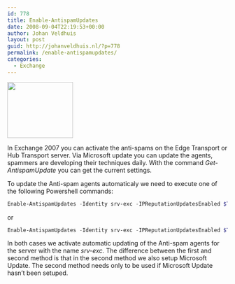 ```yaml
---
id: 778
title: Enable-AntispamUpdates
date: 2008-09-04T22:19:53+00:00
author: Johan Veldhuis
layout: post
guid: http://johanveldhuis.nl/?p=778
permalink: /enable-antispamupdates/
categories:
  - Exchange
---
```

[<img class="alignnone size-thumbnail wp-image-779" title="get-antispam" src="https://i1.wp.com/johanveldhuis.nl/wp-content/uploads/2008/09/get-antispam-150x128.jpg?resize=150%2C128" alt="" width="150" height="128" srcset="https://i1.wp.com/johanveldhuis.nl/wp-content/uploads/2008/09/get-antispam.jpg?resize=150%2C128&ssl=1 150w, https://i1.wp.com/johanveldhuis.nl/wp-content/uploads//customers/johanveldhuis.nl/johanveldhuis.nl/httpd.www/wp-content/uploads/2008/09/get-antispam.jpg?zoom=2&resize=150%2C128&ssl=1 300w, https://i1.wp.com/johanveldhuis.nl/wp-content/uploads//customers/johanveldhuis.nl/johanveldhuis.nl/httpd.www/wp-content/uploads/2008/09/get-antispam.jpg?zoom=3&resize=150%2C128&ssl=1 450w" sizes="(max-width: 150px) 100vw, 150px" data-recalc-dims="1" />](https://i1.wp.com/johanveldhuis.nl/wp-content/uploads/2008/09/get-antispam.jpg)

In Exchange 2007 you can activate the anti-spams on the Edge Transport or Hub Transport server. Via Microsoft update you can update the agents, spammers are developing their techniques daily. With the command _Get-AntispamUpdate_ you can get the current settings.

To update the Anti-spam agents automaticaly we need to execute one of the following Powershell commands:

```PowerShell
Enable-AntispamUpdates -Identity srv-exc -IPReputationUpdatesEnabled $True -UpdateMode Automatic -SpamSignatureUpdatesEnabled $True
```

or

```PowerShell
Enable-AntispamUpdates -Identity srv-exc -IPReputationUpdatesEnabled $True -MicrosoftUpdate RequestedNotifyDownload -UpdateMode Automatic -SpamSignatureUpdatesEnabled $True
```

In both cases we activate automatic updating of the Anti-spam agents for the server with the name _srv-exc._ The difference between the first and second method is that in the second method we also setup Microsoft Update. The second method needs only to be used if Microsoft Update hasn&#8217;t been setuped.